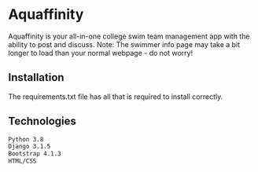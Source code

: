 # Aquaffinity

Aquaffinity is your all-in-one college swim team management app with the ability to post and discuss.
Note: The swimmer info page may take a bit longer to load than your normal webpage - do not worry!

## Installation

The requirements.txt file has all that is required to install correctly.

## Technologies
```bash
Python 3.8
Django 3.1.5
Bootstrap 4.1.3
HTML/CSS
```
